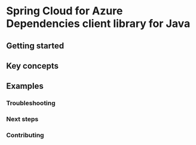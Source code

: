 # Spring Cloud for Azure Dependencies client library for Java

## Getting started

## Key concepts

## Examples

### Troubleshooting

### Next steps

### Contributing
